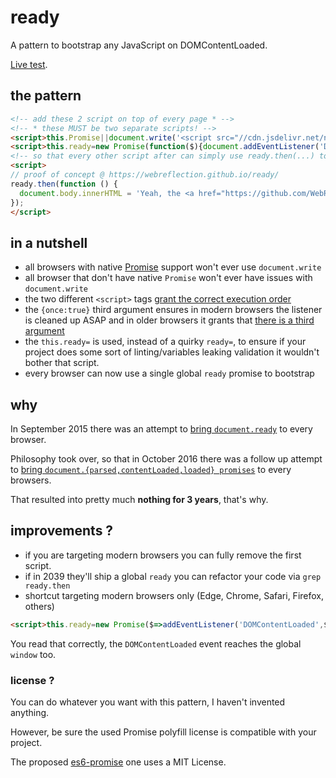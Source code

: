 # ready
A pattern to bootstrap any JavaScript on DOMContentLoaded.

[Live test](https://webreflection.github.io/ready/).


## the pattern
```html
<!-- add these 2 script on top of every page * -->
<!-- * these MUST be two separate scripts! -->
<script>this.Promise||document.write('<script src="//cdn.jsdelivr.net/npm/es6-promise/dist/es6-promise.auto.min.js"><\x2fscript>')</script>
<script>this.ready=new Promise(function($){document.addEventListener('DOMContentLoaded',$,{once:true})})</script>
<!-- so that every other script after can simply use ready.then(...) to bootstrap -->
<script>
// proof of concept @ https://webreflection.github.io/ready/
ready.then(function () {
  document.body.innerHTML = 'Yeah, the <a href="https://github.com/WebReflection/ready">ready</a> pattern works!';
});
</script>
```


## in a nutshell

  * all browsers with native [Promise](https://caniuse.com/#feat=promises) support won't ever use `document.write`
  * all browser that don't have native `Promise` won't ever have issues with `document.write`
  * the two different `<script>` tags [grant the correct execution order](http://webreflection.blogspot.com/2009/12/documentwriteshenanigans.html)
  * the `{once:true}` third argument ensures in modern browsers the listener is cleaned up ASAP and in older browsers it grants that [there is a third argument](https://github.com/thinkpixellab/PxLoader/issues/5)
  * the `this.ready=` is used, instead of a quirky `ready=`, to ensure if your project does some sort of linting/variables leaking validation it wouldn't bother that script.
  * every browser can now use a single global `ready` promise to bootstrap


## why

In September 2015 there was an attempt to [bring `document.ready`](https://github.com/whatwg/html/issues/127) to every browser.

Philosophy took over, so that in October 2016 there was a follow up
attempt to [bring `document.{parsed,contentLoaded,loaded} promises`](https://github.com/whatwg/html/pull/1936) to every browsers.

That resulted into pretty much **nothing for 3 years**, that's why.


## improvements ?

  * if you are targeting modern browsers you can fully remove the first script.
  * if in 2039 they'll ship a global `ready` you can refactor your code via `grep ready.then`
  * shortcut targeting modern browsers only (Edge, Chrome, Safari, Firefox, others)

```html
<script>this.ready=new Promise($=>addEventListener('DOMContentLoaded',$,{once:!0}))</script>
```

You read that correctly, the `DOMContentLoaded` event reaches the global `window` too.


### license ?

You can do whatever you want with this pattern, I haven't invented anything.

However, be sure the used Promise polyfill license is compatible with your project.

The proposed [es6-promise](https://github.com/stefanpenner/es6-promise) one uses a MIT License.
